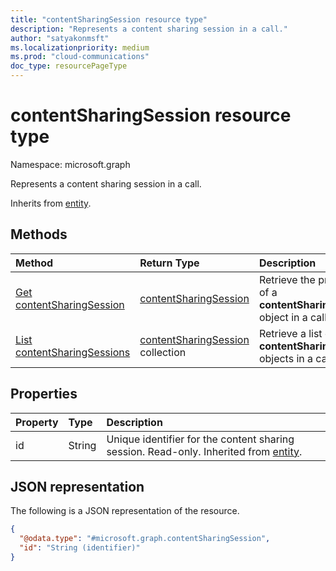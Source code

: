 ```yaml
---
title: "contentSharingSession resource type"
description: "Represents a content sharing session in a call."
author: "satyakonmsft"
ms.localizationpriority: medium
ms.prod: "cloud-communications"
doc_type: resourcePageType
---
```


# contentSharingSession resource type

Namespace: microsoft.graph

Represents a content sharing session in a call.

Inherits from [entity](../resources/entity.md).

## Methods

| Method                                                                     | Return Type                                                  | Description                                                     |
|:---------------------------------------------------------------------------|:-------------------------------------------------------------|:----------------------------------------------------------------|
| [Get contentSharingSession](../api/contentsharingsession-get.md )          | [contentSharingSession](contentsharingsession.md)            | Retrieve the properties of a **contentSharingSession** object in a call.  |
| [List contentSharingSessions](../api/call-list-contentsharingsessions.md ) | [contentSharingSession](contentsharingsession.md) collection | Retrieve a list of **contentSharingSession** objects in a call. |


## Properties

| Property | Type   | Description                                                                                                    |
|:---------|:-------|:---------------------------------------------------------------------------------------------------------------|
| id       | String | Unique identifier for the content sharing session. Read-only. Inherited from [entity](../resources/entity.md). |

## JSON representation

The following is a JSON representation of the resource.

<!-- {
  "blockType": "resource",
  "@odata.type": "microsoft.graph.contentSharingSession"
}
-->
``` json
{
  "@odata.type": "#microsoft.graph.contentSharingSession",
  "id": "String (identifier)"
}
```
